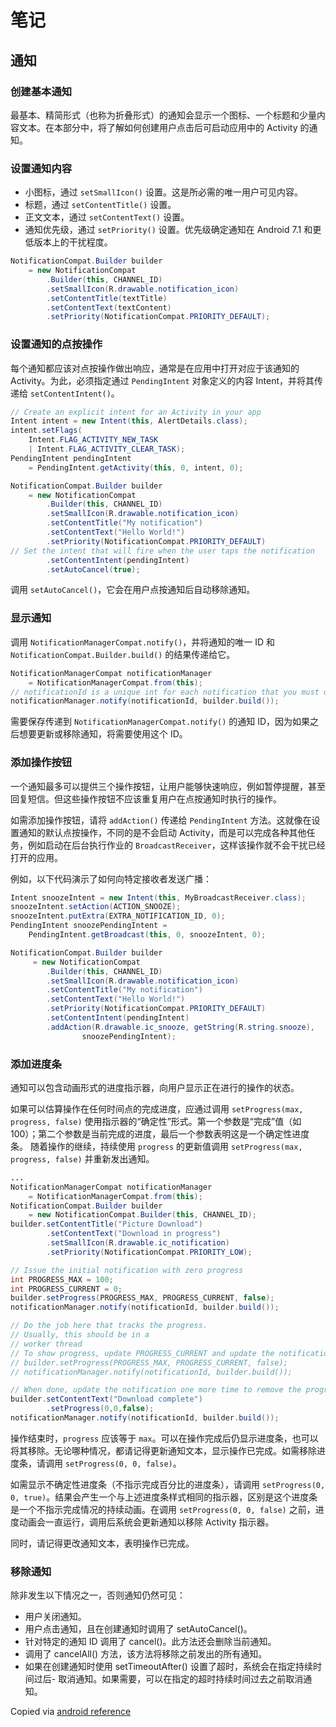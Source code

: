 # 笔记

## 通知

### 创建基本通知

最基本、精简形式（也称为折叠形式）的通知会显示一个图标、一个标题和少量内容文本。在本部分中，将了解如何创建用户点击后可启动应用中的 Activity 的通知。

### 设置通知内容

- 小图标，通过 `setSmallIcon()` 设置。这是所必需的唯一用户可见内容。
- 标题，通过 `setContentTitle()` 设置。
- 正文文本，通过 `setContentText()` 设置。
- 通知优先级，通过 `setPriority()` 设置。优先级确定通知在 Android 7.1 和更低版本上的干扰程度。

```java
NotificationCompat.Builder builder
    = new NotificationCompat
        .Builder(this, CHANNEL_ID)
        .setSmallIcon(R.drawable.notification_icon)
        .setContentTitle(textTitle)
        .setContentText(textContent)
        .setPriority(NotificationCompat.PRIORITY_DEFAULT);
```

### 设置通知的点按操作

每个通知都应该对点按操作做出响应，通常是在应用中打开对应于该通知的 Activity。为此，必须指定通过 `PendingIntent` 对象定义的内容 Intent，并将其传递给 `setContentIntent()`。

```java
// Create an explicit intent for an Activity in your app
Intent intent = new Intent(this, AlertDetails.class);
intent.setFlags(
    Intent.FLAG_ACTIVITY_NEW_TASK
    | Intent.FLAG_ACTIVITY_CLEAR_TASK);
PendingIntent pendingIntent
    = PendingIntent.getActivity(this, 0, intent, 0);

NotificationCompat.Builder builder
    = new NotificationCompat
        .Builder(this, CHANNEL_ID)
        .setSmallIcon(R.drawable.notification_icon)
        .setContentTitle("My notification")
        .setContentText("Hello World!")
        .setPriority(NotificationCompat.PRIORITY_DEFAULT)
// Set the intent that will fire when the user taps the notification
        .setContentIntent(pendingIntent)
        .setAutoCancel(true);
```

调用 `setAutoCancel()`，它会在用户点按通知后自动移除通知。

### 显示通知

调用 `NotificationManagerCompat.notify()`，并将通知的唯一 ID 和 `NotificationCompat.Builder.build()` 的结果传递给它。

```java
NotificationManagerCompat notificationManager
    = NotificationManagerCompat.from(this);
// notificationId is a unique int for each notification that you must define
notificationManager.notify(notificationId, builder.build());
```

需要保存传递到 `NotificationManagerCompat.notify()` 的通知 ID，因为如果之后想要更新或移除通知，将需要使用这个 ID。

### 添加操作按钮

一个通知最多可以提供三个操作按钮，让用户能够快速响应，例如暂停提醒，甚至回复短信。但这些操作按钮不应该重复用户在点按通知时执行的操作。

如需添加操作按钮，请将 `addAction()` 传递给 `PendingIntent` 方法。这就像在设置通知的默认点按操作，不同的是不会启动 Activity，而是可以完成各种其他任务，例如启动在后台执行作业的 `BroadcastReceiver`，这样该操作就不会干扰已经打开的应用。

例如，以下代码演示了如何向特定接收者发送广播：

```java
Intent snoozeIntent = new Intent(this, MyBroadcastReceiver.class);
snoozeIntent.setAction(ACTION_SNOOZE);
snoozeIntent.putExtra(EXTRA_NOTIFICATION_ID, 0);
PendingIntent snoozePendingIntent =
    PendingIntent.getBroadcast(this, 0, snoozeIntent, 0);

NotificationCompat.Builder builder
     = new NotificationCompat
        .Builder(this, CHANNEL_ID)
        .setSmallIcon(R.drawable.notification_icon)
        .setContentTitle("My notification")
        .setContentText("Hello World!")
        .setPriority(NotificationCompat.PRIORITY_DEFAULT)
        .setContentIntent(pendingIntent)
        .addAction(R.drawable.ic_snooze, getString(R.string.snooze),
                snoozePendingIntent);
```

### 添加进度条

通知可以包含动画形式的进度指示器，向用户显示正在进行的操作的状态。

如果可以估算操作在任何时间点的完成进度，应通过调用 `setProgress(max, progress, false)` 使用指示器的“确定性”形式。第一个参数是“完成”值（如 100）；第二个参数是当前完成的进度，最后一个参数表明这是一个确定性进度条。
随着操作的继续，持续使用 `progress` 的更新值调用 `setProgress(max, progress, false)` 并重新发出通知。

```java
...
NotificationManagerCompat notificationManager
    = NotificationManagerCompat.from(this);
NotificationCompat.Builder builder
    = new NotificationCompat.Builder(this, CHANNEL_ID);
builder.setContentTitle("Picture Download")
        .setContentText("Download in progress")
        .setSmallIcon(R.drawable.ic_notification)
        .setPriority(NotificationCompat.PRIORITY_LOW);

// Issue the initial notification with zero progress
int PROGRESS_MAX = 100;
int PROGRESS_CURRENT = 0;
builder.setProgress(PROGRESS_MAX, PROGRESS_CURRENT, false);
notificationManager.notify(notificationId, builder.build());

// Do the job here that tracks the progress.
// Usually, this should be in a
// worker thread
// To show progress, update PROGRESS_CURRENT and update the notification with:
// builder.setProgress(PROGRESS_MAX, PROGRESS_CURRENT, false);
// notificationManager.notify(notificationId, builder.build());

// When done, update the notification one more time to remove the progress bar
builder.setContentText("Download complete")
        .setProgress(0,0,false);
notificationManager.notify(notificationId, builder.build());
```

操作结束时，`progress` 应该等于 `max`。可以在操作完成后仍显示进度条，也可以将其移除。无论哪种情况，都请记得更新通知文本，显示操作已完成。如需移除进度条，请调用 `setProgress(0, 0, false)`。

如需显示不确定性进度条（不指示完成百分比的进度条），请调用 `setProgress(0, 0, true)`。结果会产生一个与上述进度条样式相同的指示器，区别是这个进度条是一个不指示完成情况的持续动画。在调用 `setProgress(0, 0, false)` 之前，进度动画会一直运行，调用后系统会更新通知以移除 Activity 指示器。

同时，请记得更改通知文本，表明操作已完成。

### 移除通知

除非发生以下情况之一，否则通知仍然可见：

- 用户关闭通知。
- 用户点击通知，且在创建通知时调用了 setAutoCancel()。
- 针对特定的通知 ID 调用了 cancel()。此方法还会删除当前通知。
- 调用了 cancelAll() 方法，该方法将移除之前发出的所有通知。
- 如果在创建通知时使用 setTimeoutAfter() 设置了超时，系统会在指定持续时间过后- 取消通知。如果需要，可以在指定的超时持续时间过去之前取消通知。

Copied via [android reference](https://developer.android.com/training/notify-user/build-notification#java)
